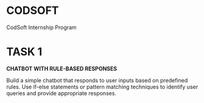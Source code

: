 # CODSOFT
CodSoft Internship Program

# TASK 1
**CHATBOT WITH RULE-BASED RESPONSES**

Build a simple chatbot that responds to user inputs based on predefined rules. Use if-else statements or pattern matching techniques to identify user queries and provide appropriate responses.


